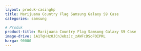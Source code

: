 ```yaml
---
layout: produk-casinghp
title: Marijuana Country Flag Samsung Galaxy S9 Case
categories: samsung

# Produk
product-title: Marijuana Country Flag Samsung Galaxy S9 Case
image-drive: 1A1TqHHz0JCnJebzJc_zAWFcDSoFOIPRL
harga: 90000
---
```

